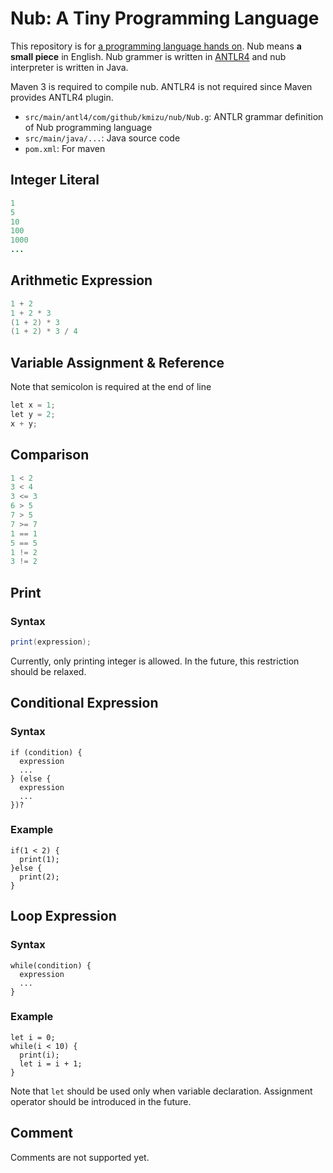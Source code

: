 # Nub: A Tiny Programming Language

This repository is for [a programming language hands on](https://connpass.com/event/41184/).
Nub means **a small piece** in English.  Nub grammer is written in [ANTLR4](http://www.antlr.org/) and
nub interpreter is written in Java.

Maven 3 is required to compile nub.  ANTLR4 is not required since Maven provides ANTLR4 plugin.

* `src/main/antl4/com/github/kmizu/nub/Nub.g`: ANTLR grammar definition of Nub programming language
* `src/main/java/...`: Java source code
* `pom.xml`: For maven

## Integer Literal

```java
1
5
10
100
1000
...
```

## Arithmetic Expression

```java
1 + 2
1 + 2 * 3
(1 + 2) * 3
(1 + 2) * 3 / 4
```

## Variable Assignment & Reference

Note that semicolon is required at the end of line

```java
let x = 1;
let y = 2;
x + y; 
```

## Comparison

```java
1 < 2
3 < 4
3 <= 3
6 > 5
7 > 5
7 >= 7
1 == 1
5 == 5
1 != 2
3 != 2
```

## Print

### Syntax

```java
print(expression);
```

Currently, only printing integer is allowed.  In the future, this restriction should be relaxed.

## Conditional Expression

### Syntax

```
if (condition) {
  expression
  ...
} (else {
  expression
  ...
})?
```

### Example

```
if(1 < 2) {
  print(1);
}else {
  print(2);
}
```

## Loop Expression

### Syntax

```
while(condition) {
  expression
  ...
}
```

### Example

```
let i = 0;
while(i < 10) {
  print(i);
  let i = i + 1;
}
```

Note that `let` should be used only when variable declaration.  Assignment operator should be introduced in the future.

## Comment

Comments are not supported yet.
